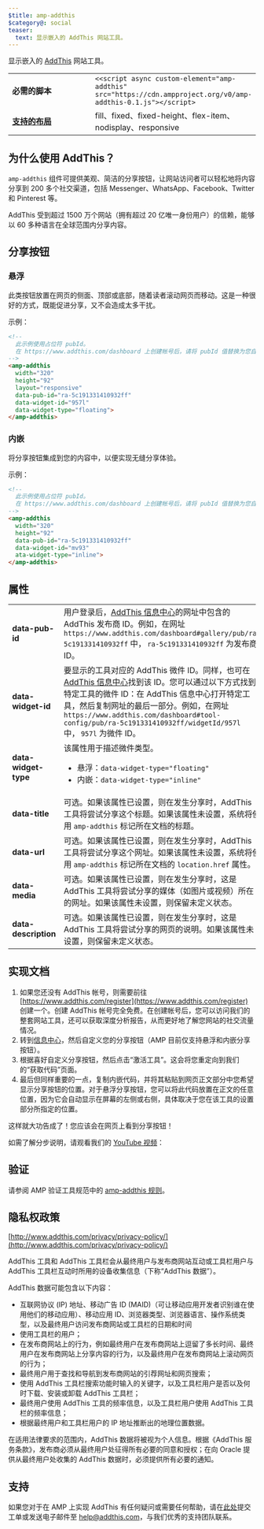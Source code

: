 ```yaml
---
$title: amp-addthis
$category@: social
teaser:
  text: 显示嵌入的 AddThis 网站工具。
---
```



<!--
Copyright 2018 The AMP HTML Authors. All Rights Reserved.

Licensed under the Apache License, Version 2.0 (the "License");
you may not use this file except in compliance with the License.
You may obtain a copy of the License at

      http://www.apache.org/licenses/LICENSE-2.0

Unless required by applicable law or agreed to in writing, software
distributed under the License is distributed on an "AS-IS" BASIS,
WITHOUT WARRANTIES OR CONDITIONS OF ANY KIND, either express or implied.
See the License for the specific language governing permissions and
limitations under the License.
-->



显示嵌入的 [AddThis](https://www.addthis.com) 网站工具。

<table>
  <tr>
    <td width="40%"><strong>必需的脚本</strong></td>
    <td><code><&lt;script async custom-element="amp-addthis" src="https://cdn.ampproject.org/v0/amp-addthis-0.1.js"&gt;&lt;/script&gt;</code></td>
  </tr>
  <tr>
    <td class="col-fourty"><strong><a href="../../../documentation/guides-and-tutorials/develop/style_and_layout/control_layout.md">支持的布局</a></strong></td>
    <td>fill、fixed、fixed-height、flex-item、nodisplay、responsive</td>
  </tr>
</table>


## 为什么使用 AddThis？ <a name="why-addthis"></a>

`amp-addthis` 组件可提供美观、简洁的分享按钮，让网站访问者可以轻松地将内容分享到 200 多个社交渠道，包括 Messenger、WhatsApp、Facebook、Twitter 和 Pinterest 等。

AddThis 受到超过 1500 万个网站（拥有超过 20 亿唯一身份用户）的信赖，能够以 60 多种语言在全球范围内分享内容。

## 分享按钮 <a name="share-buttons"></a>

### 悬浮 <a name="floating"></a>

此类按钮放置在网页的侧面、顶部或底部，随着读者滚动网页而移动。这是一种很好的方式，既能促进分享，又不会造成太多干扰。

示例：
```html
<!--
  此示例使用占位符 pubId。
  在 https://www.addthis.com/dashboard 上创建帐号后，请将 pubId 值替换为您自己的值。
-->
<amp-addthis
  width="320"
  height="92"
  layout="responsive"
  data-pub-id="ra-5c191331410932ff"
  data-widget-id="957l"
  data-widget-type="floating">
</amp-addthis>
```

### 内嵌 <a name="inline"></a>

将分享按钮集成到您的内容中，以便实现无缝分享体验。

示例：
```html
<!--
  此示例使用占位符 pubId。
  在 https://www.addthis.com/dashboard 上创建帐号后，请将 pubId 值替换为您自己的值。
-->
<amp-addthis
  width="320"
  height="92"
  data-pub-id="ra-5c191331410932ff"
  data-widget-id="mv93"
  ata-widget-type="inline">
</amp-addthis>
```

## 属性 <a name="attributes"></a>

<table>
  <tr>
    <td width="40%"><strong>data-pub-id</strong></td>
    <td>用户登录后，<a href="https://addthis.com/dashboard">AddThis 信息中心</a>的网址中包含的 AddThis 发布商 ID。例如，在网址 <code>https://www.addthis.com/dashboard#gallery/pub/ra-5c191331410932ff</code> 中， <code>ra-5c191331410932ff</code> 为发布商 ID。</td>
  </tr>
  <tr>
    <td width="40%"><strong>data-widget-id</strong></td>
    <td>要显示的工具对应的 AddThis 微件 ID。同样，也可在 <a href="https://addthis.com/dashboard">AddThis 信息中心</a>找到该 ID。您可以通过以下方式找到特定工具的微件 ID：在 AddThis 信息中心打开特定工具，然后复制网址的最后一部分。例如，在网址 <code>https://www.addthis.com/dashboard#tool-config/pub/ra-5c191331410932ff/widgetId/957l</code> 中， <code>957l</code> 为微件 ID。</td>
  </tr>
  <tr>
    <td width="40%"><strong>data-widget-type</strong></td>
    <td>该属性用于描述微件类型。
      <ul>
        <li>悬浮：<code>data-widget-type="floating"</code></li>
        <li>内嵌：<code>data-widget-type="inline"</code></li>
      </ul></td>
    </tr>
    <tr>
      <td width="40%"><strong>data-title</strong></td>
      <td>可选。如果该属性已设置，则在发生分享时，AddThis 工具将尝试分享这个标题。如果该属性未设置，系统将使用 <code>amp-addthis</code> 标记所在文档的标题。</td>
    </tr>
    <tr>
      <td width="40%"><strong>data-url</strong></td>
      <td>可选。如果该属性已设置，则在发生分享时，AddThis 工具将尝试分享这个网址。如果该属性未设置，系统将使用 <code>amp-addthis</code> 标记所在文档的 <code>location.href</code> 属性。</td>
    </tr>
    <tr>
      <td width="40%"><strong>data-media</strong></td>
      <td>可选。如果该属性已设置，则在发生分享时，这是 AddThis 工具将尝试分享的媒体（如图片或视频）所在的网址。如果该属性未设置，则保留未定义状态。</td>
    </tr>
    <tr>
      <td width="40%"><strong>data-description</strong></td>
      <td>可选。如果该属性已设置，则在发生分享时，这是 AddThis 工具将尝试分享的网页的说明。如果该属性未设置，则保留未定义状态。</td>
    </tr>
  </table>

## 实现文档 <a name="implementation-documentation"></a>

1. 如果您还没有 AddThis 帐号，则需要前往 [https://www.addthis.com/register](https://www.addthis.com/register) 创建一个。创建 AddThis 帐号完全免费。在创建帐号后，您可以访问我们的整套网站工具，还可以获取深度分析报告，从而更好地了解您网站的社交流量情况。
1. 转到[信息中心](https://addthis.com/dashboard)，然后自定义您的分享按钮（AMP 目前仅支持悬浮和内嵌分享按钮）。
1. 根据喜好自定义分享按钮，然后点击“激活工具”。这会将您重定向到我们的“获取代码”页面。
1. 最后但同样重要的一点，复制内嵌代码，并将其粘贴到网页正文部分中您希望显示分享按钮的位置。对于悬浮分享按钮，您可以将此代码放置在正文的任意位置，因为它会自动显示在屏幕的左侧或右侧，具体取决于您在该工具的设置部分所指定的位置。

这样就大功告成了！您应该会在网页上看到分享按钮！

如需了解分步说明，请观看我们的 [YouTube 视频](https://www.youtube.com/watch?v=BSkuAB4er2o)：
<amp-youtube width="480" height="270" data-videoid="BSkuAB4er2o" layout="responsive"></amp-youtube>

## 验证 <a name="validation"></a>

请参阅 AMP 验证工具规范中的 [amp-addthis 规则](https://github.com/ampproject/amphtml/blob/master/extensions/amp-addthis/validator-amp-addthis.protoascii)。

## 隐私权政策 <a name="privacy"></a>

[http://www.addthis.com/privacy/privacy-policy/](http://www.addthis.com/privacy/privacy-policy/)

AddThis 工具和 AddThis 工具栏会从最终用户与发布商网站互动或工具栏用户与 AddThis 工具栏互动时所用的设备收集信息（下称“AddThis 数据”）。

AddThis 数据可能包含以下内容：

* 互联网协议 (IP) 地址、移动广告 ID (MAID)（可让移动应用开发者识别谁在使用他们的移动应用）、移动应用 ID、浏览器类型、浏览器语言、操作系统类型，以及最终用户访问发布商网站或工具栏的日期和时间
* 使用工具栏的用户；
* 在发布商网站上的行为，例如最终用户在发布商网站上逗留了多长时间、最终用户在发布商网站上分享内容的行为，以及最终用户在发布商网站上滚动网页的行为；
* 最终用户用于查找和导航到发布商网站的引荐网址和网页搜索；
* 使用 AddThis 工具栏搜索功能时输入的关键字，以及工具栏用户是否以及何时下载、安装或卸载 AddThis 工具栏；
* 最终用户使用 AddThis 工具的频率信息，以及工具栏用户使用 AddThis 工具栏的频率信息；
* 根据最终用户和工具栏用户的 IP 地址推断出的地理位置数据。

在适用法律要求的范围内，AddThis 数据将被视为个人信息。根据《AddThis 服务条款》，发布商必须从最终用户处征得所有必要的同意和授权；在向 Oracle 提供从最终用户处收集的 AddThis 数据时，必须提供所有必要的通知。

## 支持 <a name="support"></a>

如果您对于在 AMP 上实现 AddThis 有任何疑问或需要任何帮助，请在[此处](https://www.addthis.com/support/)提交工单或发送电子邮件至 [help@addthis.com](mailto%3ahelp@addthis.com)，与我们优秀的支持团队联系。
